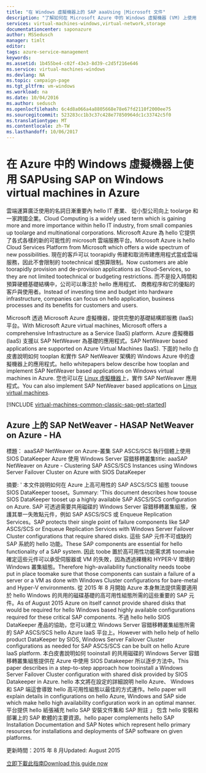 ```yaml
---
title: "在 Windows 虛擬機器上的 SAP aaaUsing |Microsoft 文件"
description: "了解如何在 Microsoft Azure 中的 Windows 虛擬機器 (VM) 上使用 SAP"
services: virtual-machines-windows,virtual-network,storage
documentationcenter: saponazure
author: MSSedusch
manager: timlt
editor: 
tags: azure-service-management
keywords: 
ms.assetid: 1b455be4-c02f-43e3-8d39-c2d5f216e646
ms.service: virtual-machines-windows
ms.devlang: NA
ms.topic: campaign-page
ms.tgt_pltfrm: vm-windows
ms.workload: na
ms.date: 10/04/2016
ms.author: sedusch
ms.openlocfilehash: 6c4d8a066a4a8805668e78e67fd2110f2000ee75
ms.sourcegitcommit: 523283cc1b3c37c428e77850964dc1c33742c5f0
ms.translationtype: MT
ms.contentlocale: zh-TW
ms.lasthandoff: 10/06/2017
---
```

# <a name="using-sap-on-windows-virtual-machines-in-azure"></a><span data-ttu-id="6287d-103">在 Azure 中的 Windows 虛擬機器上使用 SAP</span><span class="sxs-lookup"><span data-stu-id="6287d-103">Using SAP on Windows virtual machines in Azure</span></span>
<span data-ttu-id="6287d-104">雲端運算廣泛使用的名詞日漸重要內 hello IT 產業、 從小型公司向上 toolarge 和一家跨國企業。</span><span class="sxs-lookup"><span data-stu-id="6287d-104">Cloud Computing is a widely used term which is gaining more and more importance within hello IT industry, from small companies up toolarge and multinational corporations.</span></span> <span data-ttu-id="6287d-105">Microsoft Azure 為 hello 它提供了各式各樣的新的可能性的 microsoft 雲端服務平台。</span><span class="sxs-lookup"><span data-stu-id="6287d-105">Microsoft Azure is hello Cloud Services Platform from Microsoft which offers a wide spectrum of new possibilities.</span></span> <span data-ttu-id="6287d-106">現在的客戶可以 toorapidly 佈建和取消佈建應用程式當成雲端服務，因此不會限制的 tootechnical 或預算限制。</span><span class="sxs-lookup"><span data-stu-id="6287d-106">Now customers are able toorapidly provision and de-provision applications as Cloud-Services, so they are not limited tootechnical or budgeting restrictions.</span></span> <span data-ttu-id="6287d-107">而不是投入時間和預算硬體基礎結構中，公司可以專注於 hello 應用程式、 商務程序和它的優點的客戶與使用者。</span><span class="sxs-lookup"><span data-stu-id="6287d-107">Instead of investing time and budget into hardware infrastructure, companies can focus on hello application, business processes and its benefits for customers and users.</span></span>

<span data-ttu-id="6287d-108">Microsoft 透過 Microsoft Azure 虛擬機器，提供完整的基礎結構即服務 (IaaS) 平台。</span><span class="sxs-lookup"><span data-stu-id="6287d-108">With Microsoft Azure virtual machines, Microsoft offers a comprehensive Infrastructure as a Service (IaaS) platform.</span></span> <span data-ttu-id="6287d-109">Azure 虛擬機器 (IaaS) 支援以 SAP NetWeaver 為基礎的應用程式。</span><span class="sxs-lookup"><span data-stu-id="6287d-109">SAP NetWeaver based applications are supported on Azure Virtual Machines (IaaS).</span></span> <span data-ttu-id="6287d-110">下面的 hello 白皮書說明如何 tooplan 和實作 SAP NetWeaver 架構的 Windows Azure 中的虛擬機器上的應用程式。</span><span class="sxs-lookup"><span data-stu-id="6287d-110">hello whitepapers below describe how tooplan and implement SAP NetWeaver based applications on Windows virtual machines in Azure.</span></span> <span data-ttu-id="6287d-111">您也可以在 [Linux 虛擬機器](../../linux/classic/sap-get-started.md)上，實作 SAP NetWeaver 應用程式。</span><span class="sxs-lookup"><span data-stu-id="6287d-111">You can also implement SAP NetWeaver based applications on [Linux virtual machines](../../linux/classic/sap-get-started.md).</span></span>

[!INCLUDE [virtual-machines-common-classic-sap-get-started](../../../../includes/virtual-machines-common-classic-sap-get-started.md)]

## <a name="sap-netweaver-on-azure---ha"></a><span data-ttu-id="6287d-112">Azure 上的 SAP NetWeaver - HA</span><span class="sxs-lookup"><span data-stu-id="6287d-112">SAP NetWeaver on Azure - HA</span></span>
<span data-ttu-id="6287d-113">標題： aaaSAP NetWeaver on Azure-叢集 SAP ASCS/SCS 執行個體上使用 SIOS DataKeeper Azure 使用 Windows Server 容錯移轉叢集</span><span class="sxs-lookup"><span data-stu-id="6287d-113">title: aaaSAP NetWeaver on Azure - Clustering SAP ASCS/SCS Instances using Windows Server Failover Cluster on Azure with SIOS DataKeeper</span></span>

<span data-ttu-id="6287d-114">摘要: ' 本文件說明如何在 Azure 上高可用性的 SAP ASCS/SCS 組態 toouse SIOS DataKeeper tooset。</span><span class="sxs-lookup"><span data-stu-id="6287d-114">Summary: 'This document describes how toouse SIOS DataKeeper tooset up a highly available SAP ASCS/SCS configuration on Azure.</span></span> <span data-ttu-id="6287d-115">SAP 可透過需要共用磁碟的 Windows Server 容錯移轉叢集組態，保護其單一失敗點元件，例如 SAP ASCS/SCS 或 Enqueue Replication Services。</span><span class="sxs-lookup"><span data-stu-id="6287d-115">SAP protects their single point of failure components like SAP ASCS/SCS or Enqueue Replication Services with Windows Server Failover Cluster configurations that require shared disks.</span></span> <span data-ttu-id="6287d-116">這些 SAP 元件不可或缺的 SAP 系統的 hello 功能。</span><span class="sxs-lookup"><span data-stu-id="6287d-116">These SAP components are essential for hello functionality of a SAP system.</span></span> <span data-ttu-id="6287d-117">因此 toobe 置於高可用性功能需求將 toomake 確定這些元件可以承受伺服器或 VM 的失敗，因為透過裸機和 HYPER-V 環境的 Windows 叢集組態。</span><span class="sxs-lookup"><span data-stu-id="6287d-117">Therefore high-availability functionality needs toobe put in place toomake sure that those components can sustain a failure of a server or a VM as done with Windows Cluster configurations for bare-metal and Hyper-V environments.</span></span> <span data-ttu-id="6287d-118">從 2015 年 8 月開始 Azure 本身無法提供需要適用於 hello Windows 的共用的磁碟基礎的高可用性組態所需的這些重要的 SAP 元件。</span><span class="sxs-lookup"><span data-stu-id="6287d-118">As of August 2015 Azure on itself cannot provide shared disks that would be required for hello Windows based highly available configurations required for these critical SAP components.</span></span> <span data-ttu-id="6287d-119">不過 hello hello SIOS DataKeeper 產品的協助，您可以建立 Windows Server 容錯移轉叢集組態所需的 SAP ASCS/SCS hello Azure IaaS 平台上。</span><span class="sxs-lookup"><span data-stu-id="6287d-119">However with hello help of hello product DataKeeper by SIOS, Windows Server Failover Cluster configurations as needed for SAP ASCS/SCS can be built on hello Azure IaaS platform.</span></span> <span data-ttu-id="6287d-120">本白皮書說明如何 tooinstall 的共用磁碟的 Windows Server 容錯移轉叢集組態提供在 Azure 中使用 SIOS Datakeeper 所以逐步方法中。</span><span class="sxs-lookup"><span data-stu-id="6287d-120">This paper describes in a step-to-step approach how tooinstall a Windows Server Failover Cluster configuration with shared disk provided by SIOS Datakeeper in Azure.</span></span> <span data-ttu-id="6287d-121">hello 本文將在設定的詳細說明 hello Azure、 Windows 和 SAP 端這會導致 hello 高可用性組態以最佳的方式運作。</span><span class="sxs-lookup"><span data-stu-id="6287d-121">hello paper will explain details in configurations on hello Azure, Windows and SAP side which make hello high availability configuration work in an optimal manner.</span></span> <span data-ttu-id="6287d-122">平台提供 hello 紙張補充 hello SAP 安裝文件集和 SAP 附註 」 包含 hello 安裝和部署上的 SAP 軟體的主要資源。</span><span class="sxs-lookup"><span data-stu-id="6287d-122">hello paper complements hello SAP Installation Documentation and SAP Notes which represent hello primary resources for installations and deployments of SAP software on given platforms.</span></span>

<span data-ttu-id="6287d-123">更新時間：2015 年 8 月</span><span class="sxs-lookup"><span data-stu-id="6287d-123">Updated: August 2015</span></span>

[<span data-ttu-id="6287d-124">立即下載此指南</span><span class="sxs-lookup"><span data-stu-id="6287d-124">Download this guide now</span></span>](http://go.microsoft.com/fwlink/?LinkId=613056)

